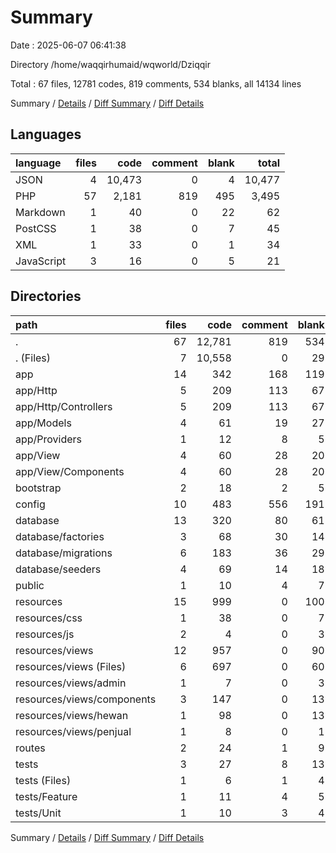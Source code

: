 # Summary

Date : 2025-06-07 06:41:38

Directory /home/waqqirhumaid/wqworld/Dziqqir

Total : 67 files,  12781 codes, 819 comments, 534 blanks, all 14134 lines

Summary / [Details](details.md) / [Diff Summary](diff.md) / [Diff Details](diff-details.md)

## Languages
| language | files | code | comment | blank | total |
| :--- | ---: | ---: | ---: | ---: | ---: |
| JSON | 4 | 10,473 | 0 | 4 | 10,477 |
| PHP | 57 | 2,181 | 819 | 495 | 3,495 |
| Markdown | 1 | 40 | 0 | 22 | 62 |
| PostCSS | 1 | 38 | 0 | 7 | 45 |
| XML | 1 | 33 | 0 | 1 | 34 |
| JavaScript | 3 | 16 | 0 | 5 | 21 |

## Directories
| path | files | code | comment | blank | total |
| :--- | ---: | ---: | ---: | ---: | ---: |
| . | 67 | 12,781 | 819 | 534 | 14,134 |
| . (Files) | 7 | 10,558 | 0 | 29 | 10,587 |
| app | 14 | 342 | 168 | 119 | 629 |
| app/Http | 5 | 209 | 113 | 67 | 389 |
| app/Http/Controllers | 5 | 209 | 113 | 67 | 389 |
| app/Models | 4 | 61 | 19 | 27 | 107 |
| app/Providers | 1 | 12 | 8 | 5 | 25 |
| app/View | 4 | 60 | 28 | 20 | 108 |
| app/View/Components | 4 | 60 | 28 | 20 | 108 |
| bootstrap | 2 | 18 | 2 | 5 | 25 |
| config | 10 | 483 | 556 | 191 | 1,230 |
| database | 13 | 320 | 80 | 61 | 461 |
| database/factories | 3 | 68 | 30 | 14 | 112 |
| database/migrations | 6 | 183 | 36 | 29 | 248 |
| database/seeders | 4 | 69 | 14 | 18 | 101 |
| public | 1 | 10 | 4 | 7 | 21 |
| resources | 15 | 999 | 0 | 100 | 1,099 |
| resources/css | 1 | 38 | 0 | 7 | 45 |
| resources/js | 2 | 4 | 0 | 3 | 7 |
| resources/views | 12 | 957 | 0 | 90 | 1,047 |
| resources/views (Files) | 6 | 697 | 0 | 60 | 757 |
| resources/views/admin | 1 | 7 | 0 | 3 | 10 |
| resources/views/components | 3 | 147 | 0 | 13 | 160 |
| resources/views/hewan | 1 | 98 | 0 | 13 | 111 |
| resources/views/penjual | 1 | 8 | 0 | 1 | 9 |
| routes | 2 | 24 | 1 | 9 | 34 |
| tests | 3 | 27 | 8 | 13 | 48 |
| tests (Files) | 1 | 6 | 1 | 4 | 11 |
| tests/Feature | 1 | 11 | 4 | 5 | 20 |
| tests/Unit | 1 | 10 | 3 | 4 | 17 |

Summary / [Details](details.md) / [Diff Summary](diff.md) / [Diff Details](diff-details.md)